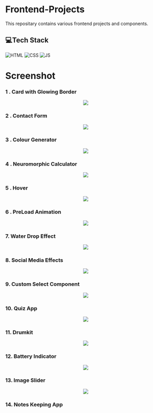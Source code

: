 # Frontend-Projects
This repositary contains various frontend projects and components.

## 💻Tech Stack
 
 
  
![HTML](https://img.shields.io/badge/html5%20-%23E34F26.svg?&style=for-the-badge&logo=html5&logoColor=white)
![CSS](https://img.shields.io/badge/css3%20-%231572B6.svg?&style=for-the-badge&logo=css3&logoColor=white)
![JS](https://img.shields.io/badge/javascript%20-%23323330.svg?&style=for-the-badge&logo=javascript&logoColor=%23F7DF1E)

# Screenshot 

### 1 . Card with Glowing Border

<p align="center">
    <a href="https://github.com/neha030"><img src="https://github.com/neha030/Frontend-Projects/blob/main/Screenshots/Card%20with%20Glowing%20Border.png" /></a>
</p>


### 2 . Contact Form 

<p align="center">
    <a href="https://github.com/neha030"><img src="https://github.com/neha030/Frontend-Projects/blob/main/Screenshots/Contact%20Form.png" /></a>
</p>


### 3 . Colour Generator 

<p align="center">
    <a href="https://github.com/neha030"><img src="https://github.com/neha030/Frontend-Projects/blob/main/Screenshots/Colour%20Generator.png" /></a>
</p>


### 4 .  Neuromorphic Calculator

<p align="center">
    <a href="https://github.com/neha030"><img src="https://github.com/neha030/Frontend-Projects/blob/main/Screenshots/Neuromorphic%20Calculator.png" /></a>
</p>


### 5 .  Hover

<p align="center">
    <a href="https://github.com/neha030"><img src="https://github.com/neha030/Frontend-Projects/blob/main/Screenshots/Hover.png" /></a>
</p>


### 6 .  PreLoad Animation

<p align="center">
    <a href="https://github.com/neha030"><img src="https://github.com/neha030/Frontend-Projects/blob/main/Screenshots/PreLoad%20Animation.png" /></a>
</p>


### 7. Water Drop Effect 

<p align="center">
    <a href="https://github.com/neha030"><img src="https://github.com/neha030/Frontend-Projects/blob/main/Screenshots/Water%20drop%20effect.png" /></a>
</p>


### 8. Social Media Effects 

<p align="center">
    <a href="https://github.com/neha030"><img src="https://github.com/neha030/Frontend-Projects/blob/main/Screenshots/Social%20Media%20Effects.png" /></a>
</p>



### 9.  Custom Select Component

<p align="center">
    <a href="https://github.com/neha030"><img src="https://github.com/neha030/Frontend-Projects/blob/main/Screenshots/Custom%20Select%20Component.png" /></a>
</p>


### 10.  Quiz App

<p align="center">
    <a href="https://github.com/neha030"><img src="https://github.com/neha030/Frontend-Projects/blob/main/Screenshots/Quiz%20App.png" /></a>
</p>


### 11.  Drumkit

<p align="center">
    <a href="https://github.com/neha030"><img src="https://github.com/neha030/Frontend-Projects/blob/main/Screenshots/DrumKit.png" /></a>
</p>


### 12.  Battery Indicator

<p align="center">
    <a href="https://github.com/neha030"><img src="https://github.com/neha030/Frontend-Projects/blob/main/Screenshots/Battery%20Indicator.png" /></a>
</p>


### 13.  Image Slider 

<p align="center">
    <a href="https://github.com/neha030"><img src="https://github.com/neha030/Frontend-Projects/blob/main/Screenshots/Image%20Slider.png" /></a>
</p>


### 14.  Notes Keeping App 

